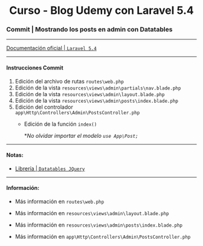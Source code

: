 
<!-- title -->
<h1 align="center">Curso - Blog Udemy con Laravel 5.4</h1>
<!-- end title -->

<!-- commit name -->
### Commit | __Mostrando los posts en admin con Datatables__
<!-- end commit name -->

- - - - - - - - - - - - - - - - - - - - - - - - - - - - - -

<!-- official documentation -->
[Documentación oficial | `Laravel 5.4` ](https://laravel.com/docs/5.4)
<!-- end official documentation -->

- - - - - - - - - - - - - - - - - - - - - - - - - - - - - -

<!-- commit instructions -->
#### Instrucciones Commit
1. Edición del archivo de rutas `routes\web.php`
2. Edición de la vista `resources\views\admin\partials\nav.blade.php`
3. Edición de la vista `resources\views\admin\layout.blade.php`
4. Edición de la vista `resources\views\admin\posts\index.blade.php`
5. Edición del controlador `app\Http\Controllers\Admin\PostsController.php`
   - Edición de la función `index()`
     
     **No olvidar importar el modelo `use App\Post;`*
<!-- end commit instructions -->

- - - - - - - - - - - - - - - - - - - - - - - - - - - - - -

<!-- notes -->
#### Notas:
- [Librería | `Datatables JQuery`](https://datatables.net/)
<!-- end notes -->

- - - - - - - - - - - - - - - - - - - - - - - - - - - - - -

<!-- information -->
#### Información:
- Más información en `routes\web.php`

- Más información en `resources\views\admin\layout.blade.php`

- Más información en `resources\views\admin\posts\index.blade.php`

- Más información en `app\Http\Controllers\Admin\PostsController.php`
<!-- end information -->